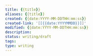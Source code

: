 ```yaml
---
title: {{title}}
aliases: {{title}}
created: {{date:YYYY-MM-DDTHH:mm:ss}}
created-link: '[[{{date:YYYYMMDD}}]]'
modified: {{date:YYYY-MM-DDTHH:mm:ss}}
description: 
status: writing/draft
tags: 
type: writing
---
```



